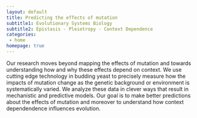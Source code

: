 ```yaml
---
layout: default
title: Predicting the effects of mutation
subtitle1: Evolutionary Systems Biology
subtitle2: Epistasis - Pleiotropy - Context Dependence
categories:
 - home
homepage: true
---
```

Our research moves beyond mapping the effects of mutation and towards understanding how and why these effects depend on context. We use cutting edge technology in budding yeast to precisely measure how the impacts of mutation change as the genetic background or environment is systematically varied. We analyze these data in clever ways that result in mechanistic and predictive models. Our goal is to make better predictions about the effects of mutation and moreover to understand how context dependendence influences evolution.